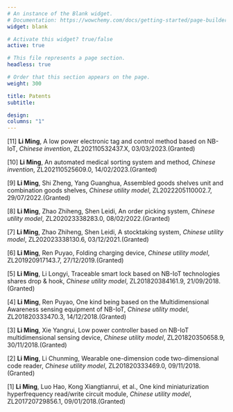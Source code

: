 ```yaml
---
# An instance of the Blank widget.
# Documentation: https://wowchemy.com/docs/getting-started/page-builder/
widget: blank

# Activate this widget? true/false
active: true

# This file represents a page section.
headless: true

# Order that this section appears on the page.
weight: 300

title: Patents
subtitle: 

design:
columns: "1"
---
```

[11] **Li Ming**, A low power electronic tag and control method based on NB-IoT, *Chinese invention*, ZL202110532437.X, 03/03/2023.(Granted)

[10] **Li Ming**, An automated medical sorting system and method, *Chinese invention*, ZL202110525609.0, 14/02/2023.(Granted)

[9] **Li Ming**, Shi Zheng, Yang Guanghua, Assembled goods shelves unit and combination goods shelves, *Chinese utility model*, ZL2022205110002.7, 29/07/2022.(Granted)

[8] **Li Ming**, Zhao Zhiheng, Shen Leidi, An order picking system, *Chinese utility model*, ZL202023338283.0, 08/02/2022.(Granted)

[7] **Li Ming**, Zhao Zhiheng, Shen Leidi, A stocktaking system, *Chinese utility model*, ZL202023338130.6, 03/12/2021.(Granted)

[6] **Li Ming**, Ren Puyao, Folding charging device, *Chinese utility model*, ZL201920917143.7, 27/12/2019.(Granted)

[5] **Li Ming**, Li Longyi, Traceable smart lock based on NB-IoT technologies shares drop & hook, *Chinese utility model*, ZL201820384161.9, 21/09/2018.(Granted)

[4] **Li Ming**, Ren Puyao, One kind being based on the Multidimensional Awareness sensing equipment of NB-IoT, *Chinese utility model*, ZL201820333470.3, 14/12/2018.(Granted)

[3] **Li Ming**, Xie Yangrui, Low power controller based on NB-IoT multidimensional sensing device, *Chinese utility model*, ZL201820350658.9, 30/11/2018.(Granted)

[2] **Li Ming**, Li Chunming, Wearable one-dimension code two-dimensional code reader, *Chinese utility model*, ZL201820333469.0, 09/11/2018.(Granted)

[1] **Li Ming**, Luo Hao, Kong Xiangtianrui, et al., One kind miniaturization hyperfrequency read/write circuit module, *Chinese utility model*, ZL201720729856.1, 09/01/2018.(Granted)

